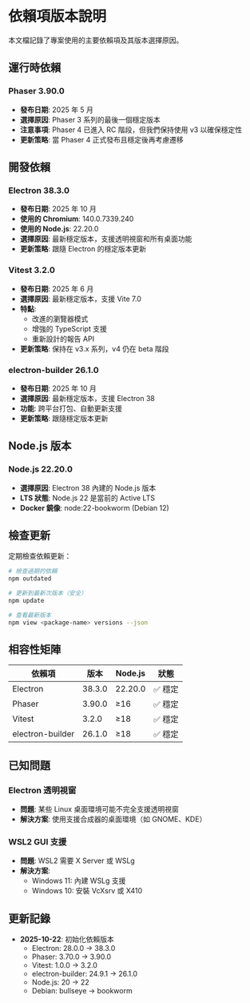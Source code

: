# 依賴項版本說明

本文檔記錄了專案使用的主要依賴項及其版本選擇原因。

## 運行時依賴

### Phaser 3.90.0
- **發布日期**: 2025 年 5 月
- **選擇原因**: Phaser 3 系列的最後一個穩定版本
- **注意事項**: Phaser 4 已進入 RC 階段，但我們保持使用 v3 以確保穩定性
- **更新策略**: 當 Phaser 4 正式發布且穩定後再考慮遷移

## 開發依賴

### Electron 38.3.0
- **發布日期**: 2025 年 10 月
- **使用的 Chromium**: 140.0.7339.240
- **使用的 Node.js**: 22.20.0
- **選擇原因**: 最新穩定版本，支援透明視窗和所有桌面功能
- **更新策略**: 跟隨 Electron 的穩定版本更新

### Vitest 3.2.0
- **發布日期**: 2025 年 6 月
- **選擇原因**: 最新穩定版本，支援 Vite 7.0
- **特點**:
  - 改進的瀏覽器模式
  - 增強的 TypeScript 支援
  - 重新設計的報告 API
- **更新策略**: 保持在 v3.x 系列，v4 仍在 beta 階段

### electron-builder 26.1.0
- **發布日期**: 2025 年 10 月
- **選擇原因**: 最新穩定版本，支援 Electron 38
- **功能**: 跨平台打包、自動更新支援
- **更新策略**: 跟隨穩定版本更新

## Node.js 版本

### Node.js 22.20.0
- **選擇原因**: Electron 38 內建的 Node.js 版本
- **LTS 狀態**: Node.js 22 是當前的 Active LTS
- **Docker 鏡像**: node:22-bookworm (Debian 12)

## 檢查更新

定期檢查依賴更新：

```bash
# 檢查過期的依賴
npm outdated

# 更新到最新次版本（安全）
npm update

# 查看最新版本
npm view <package-name> versions --json
```

## 相容性矩陣

| 依賴項 | 版本 | Node.js | 狀態 |
|--------|------|---------|------|
| Electron | 38.3.0 | 22.20.0 | ✅ 穩定 |
| Phaser | 3.90.0 | ≥16 | ✅ 穩定 |
| Vitest | 3.2.0 | ≥18 | ✅ 穩定 |
| electron-builder | 26.1.0 | ≥18 | ✅ 穩定 |

## 已知問題

### Electron 透明視窗
- **問題**: 某些 Linux 桌面環境可能不完全支援透明視窗
- **解決方案**: 使用支援合成器的桌面環境（如 GNOME、KDE）

### WSL2 GUI 支援
- **問題**: WSL2 需要 X Server 或 WSLg
- **解決方案**:
  - Windows 11: 內建 WSLg 支援
  - Windows 10: 安裝 VcXsrv 或 X410

## 更新記錄

- **2025-10-22**: 初始化依賴版本
  - Electron: 28.0.0 → 38.3.0
  - Phaser: 3.70.0 → 3.90.0
  - Vitest: 1.0.0 → 3.2.0
  - electron-builder: 24.9.1 → 26.1.0
  - Node.js: 20 → 22
  - Debian: bullseye → bookworm
